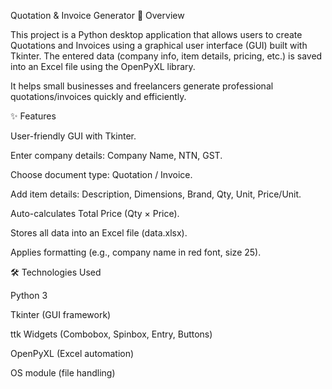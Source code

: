 Quotation & Invoice Generator
📌 Overview

This project is a Python desktop application that allows users to create Quotations and Invoices using a graphical user interface (GUI) built with Tkinter. The entered data (company info, item details, pricing, etc.) is saved into an Excel file using the OpenPyXL library.

It helps small businesses and freelancers generate professional quotations/invoices quickly and efficiently.

✨ Features

User-friendly GUI with Tkinter.

Enter company details: Company Name, NTN, GST.

Choose document type: Quotation / Invoice.

Add item details: Description, Dimensions, Brand, Qty, Unit, Price/Unit.

Auto-calculates Total Price (Qty × Price).

Stores all data into an Excel file (data.xlsx).

Applies formatting (e.g., company name in red font, size 25).

🛠️ Technologies Used

Python 3

Tkinter (GUI framework)

ttk Widgets (Combobox, Spinbox, Entry, Buttons)

OpenPyXL (Excel automation)

OS module (file handling)
